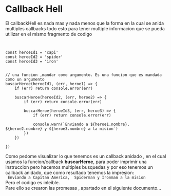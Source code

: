 # Callback Hell

El callbackHell es nada mas y nada menos que la forma en la cual se anida multiples callbacks todo esto para tener multiple informacion que se pueda utilizar en el mismo fragmento de codigo

```


const heroeId1 = 'capi'
const heroeId2 = 'spider'
const heroeId3 = 'iron'


// una funcion ,mandar como argumento. Es una funcion que es mandada como un argumento
buscarHeroe(heroeId1, (err, heroe1) => {
    if (err) return console.error(err)

    buscarHeroe(heroeId2, (err, heroe2) => {
        if (err) return console.error(err)

        buscarHeroe(heroeId3, (err, heroe3) => {
            if (err) return console.error(err)
            
            console.warn(`Enviando a ${heroe1.nombre},  ${heroe2.nombre} y ${heroe3.nombre} a la mision`)
        })
    })

})
```
Como pedome visualizar lo que tenemos es un callback anidado , en el cual usamos la funcion/callback **buscarHeroe**, para poder imprimir una instruccion pero hacemos multiples busquedas y por eso tenemos un callback anidado, que como resultado tenemos la impresion:  
` Enviando a Capitan America,  Spiderman y Ironman a la mision`  
Pero el codigo es inleíble.  
Pare ello se crearon las promesas , apartado en el siguiente documento...
